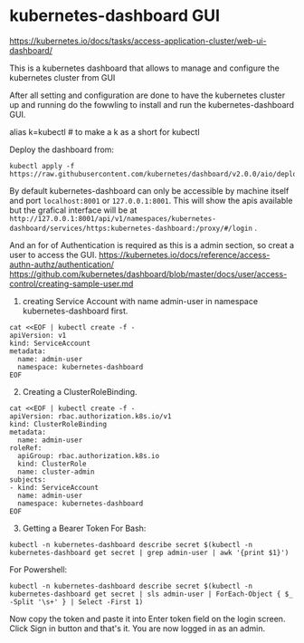 # kubernetes-dashboard GUI
https://kubernetes.io/docs/tasks/access-application-cluster/web-ui-dashboard/

This is a kubernetes dashboard that allows to manage and configure the kubernetes cluster from GUI

After all setting and configuration are done to have the kubernetes cluster up and running do the fowwling to install and run the kubernetes-dashboard GUI.


alias k=kubectl # to make a k as a short for kubectl

Deploy the dashboard from:
```
kubectl apply -f https://raw.githubusercontent.com/kubernetes/dashboard/v2.0.0/aio/deploy/recommended.yaml

```

By default kubernetes-dashboard can only be accessible by machine itself and port `localhost:8001` or `127.0.0.1:8001`. This will show the apis available but the grafical interface will be at `http://127.0.0.1:8001/api/v1/namespaces/kubernetes-dashboard/services/https:kubernetes-dashboard:/proxy/#/login` .

And an for of Authentication is required as this is a admin section, so creat a user to access the GUI.
https://kubernetes.io/docs/reference/access-authn-authz/authentication/
https://github.com/kubernetes/dashboard/blob/master/docs/user/access-control/creating-sample-user.md


1) creating Service Account with name admin-user in namespace kubernetes-dashboard first.
```
cat <<EOF | kubectl create -f -
apiVersion: v1
kind: ServiceAccount
metadata:
  name: admin-user
  namespace: kubernetes-dashboard
EOF
```

2) Creating a ClusterRoleBinding.
```
cat <<EOF | kubectl create -f -
apiVersion: rbac.authorization.k8s.io/v1
kind: ClusterRoleBinding
metadata:
  name: admin-user
roleRef:
  apiGroup: rbac.authorization.k8s.io
  kind: ClusterRole
  name: cluster-admin
subjects:
- kind: ServiceAccount
  name: admin-user
  namespace: kubernetes-dashboard
EOF
```

3) Getting a Bearer Token
For Bash:
```
kubectl -n kubernetes-dashboard describe secret $(kubectl -n kubernetes-dashboard get secret | grep admin-user | awk '{print $1}')

```

For Powershell:
```
kubectl -n kubernetes-dashboard describe secret $(kubectl -n kubernetes-dashboard get secret | sls admin-user | ForEach-Object { $_ -Split '\s+' } | Select -First 1)
```



Now copy the token and paste it into Enter token field on the login screen.
Click Sign in button and that's it. You are now logged in as an admin.



